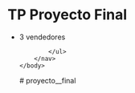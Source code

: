 <html>
    <body>
        <h1>TP Proyecto Final</h1>
        <nav>
            <ul>
                <li>3 vendedores</li>
                
            </ul>
        </nav>
    </body>

</html># proyecto__final
